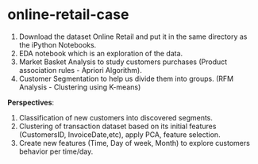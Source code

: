 # online-retail-case

1. Download the dataset Online Retail and put it in the same directory as the iPython Notebooks.
2. EDA notebook which is an exploration of the data.
3. Market Basket Analysis to study customers purchases (Product association rules - Apriori Algorithm).
4. Customer Segmentation to help us divide them into groups. (RFM Analysis - Clustering using K-means)

**Perspectives**:

1. Classification of new customers into discovered segments.
2. Clustering of transaction dataset based on its initial features (CustomersID, InvoiceDate,etc), apply PCA, feature selection.
3. Create new features (Time, Day of week, Month) to explore customers behavior per time/day.
